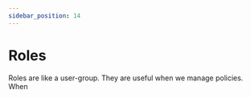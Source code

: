```yaml
---
sidebar_position: 14
---
```


# Roles

Roles are like a user-group. They are useful when we manage policies. When
